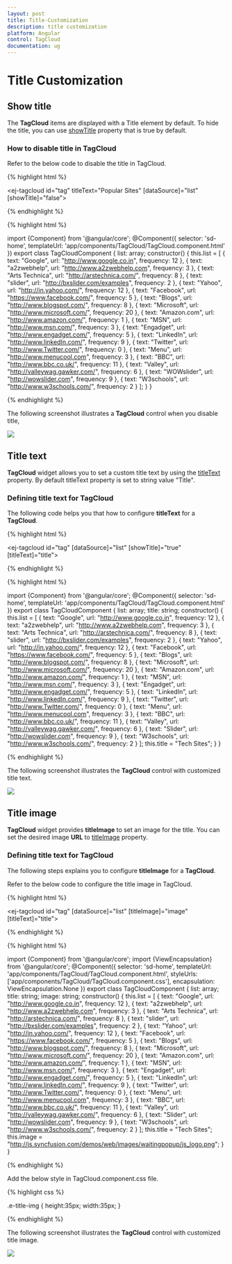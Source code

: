 ```yaml
---
layout: post
title: Title-Customization
description: title customization
platform: Angular
control: TagCloud
documentation: ug
---
```


# Title Customization

## Show title

The **TagCloud** items are displayed with a Title element by default. To hide the title, you can use [showTitle](https://help.syncfusion.com/api/js/ejtagcloud#members:showtitle) property that is true by default.

### How to disable title in TagCloud

Refer to the below code to disable the title in TagCloud.

{% highlight html %}

<ej-tagcloud id="tag" titleText="Popular Sites" [dataSource]="list" [showTitle]="false"></ej-tagcloud>

{% endhighlight %}

{% highlight html %}

import {Component} from '@angular/core';
@Component({
    selector: 'sd-home',
    templateUrl: 'app/components/TagCloud/TagCloud.component.html'
    })
export class TagCloudComponent {
    list: array;
    constructor() {
    this.list = [
    { text: "Google", url: "http://www.google.co.in", frequency: 12 },
    { text: "a2zwebhelp", url: "http://www.a2zwebhelp.com", frequency: 3 },
    { text: "Arts Technica", url: "http://arstechnica.com/", frequency: 8 },
    { text: "slider", url: "http://bxslider.com/examples", frequency: 2 },
    { text: "Yahoo", url: "http://in.yahoo.com/", frequency: 12 },
    { text: "Facebook", url: "https://www.facebook.com/", frequency: 5 },
    { text: "Blogs", url: "http://www.blogspot.com/", frequency: 8 },
    { text: "Microsoft", url: "http://www.microsoft.com/", frequency: 20 },
    { text: "Amazon.com", url: "http://www.amazon.com/", frequency: 1 },
    { text: "MSN", url: "http://www.msn.com/", frequency: 3 },
    { text: "Engadget", url: "http://www.engadget.com/", frequency: 5 },
    { text: "LinkedIn", url: "http://www.linkedIn.com/", frequency: 9 },
    { text: "Twitter", url: "http://www.Twitter.com/", frequency: 0 },
    { text: "Menu", url: "http://www.menucool.com", frequency: 3 },
    { text: "BBC", url: "http://www.bbc.co.uk/", frequency: 11 },
    { text: "Valley", url: "http://valleywag.gawker.com/", frequency: 6 },
    { text: "WOWslider", url: "http://wowslider.com", frequency: 9 },
    { text: "W3schools", url: "http://www.w3schools.com/", frequency: 2 }
    ];
    }
}

{% endhighlight %}

The following screenshot illustrates a **TagCloud** control when you disable title,

![](Title-Customization_images/Title-Customization_img1.png) 


## Title text

**TagCloud** widget allows you to set a custom title text by using the [titleText](https://help.syncfusion.com/api/js/ejtagcloud#members:titletext) property. By default titleText property is set to string value "Title".

### Defining title text for TagCloud

The following code helps you that how to configure **titleText** for a **TagCloud**.

{% highlight html %}

<ej-tagcloud id="tag" [dataSource]="list" [showTitle]="true" [titleText]="title"></ej-tagcloud>

{% endhighlight %}

{% highlight html %}

import {Component} from '@angular/core';
@Component({
    selector: 'sd-home',
    templateUrl: 'app/components/TagCloud/TagCloud.component.html'
    })
export class TagCloudComponent {
    list: array;
    title: string;
    constructor() {
    this.list = [
    { text: "Google", url: "http://www.google.co.in", frequency: 12 },
    { text: "a2zwebhelp", url: "http://www.a2zwebhelp.com", frequency: 3 },
    { text: "Arts Technica", url: "http://arstechnica.com/", frequency: 8 },
    { text: "slider", url: "http://bxslider.com/examples", frequency: 2 },
    { text: "Yahoo", url: "http://in.yahoo.com/", frequency: 12 },
    { text: "Facebook", url: "https://www.facebook.com/", frequency: 5 },
    { text: "Blogs", url: "http://www.blogspot.com/", frequency: 8 },
    { text: "Microsoft", url: "http://www.microsoft.com/", frequency: 20 },
    { text: "Amazon.com", url: "http://www.amazon.com/", frequency: 1 },
    { text: "MSN", url: "http://www.msn.com/", frequency: 3 },
    { text: "Engadget", url: "http://www.engadget.com/", frequency: 5 },
    { text: "LinkedIn", url: "http://www.linkedIn.com/", frequency: 9 },
    { text: "Twitter", url: "http://www.Twitter.com/", frequency: 0 },
    { text: "Menu", url: "http://www.menucool.com", frequency: 3 },
    { text: "BBC", url: "http://www.bbc.co.uk/", frequency: 11 },
    { text: "Valley", url: "http://valleywag.gawker.com/", frequency: 6 },
    { text: "Slider", url: "http://wowslider.com", frequency: 9 },
    { text: "W3schools", url: "http://www.w3schools.com/", frequency: 2 }
    ];
    this.title = "Tech Sites";
    }
}

{% endhighlight %}

The following screenshot illustrates the **TagCloud** control with customized title text.

![](Title-Customization_images/Title-Customization_img2.png)


## Title image

**TagCloud** widget provides **titleImage** to set an image for the title. You can set the desired image **URL** to [titleImage](https://help.syncfusion.com/api/js/ejtagcloud#members:titleimage) property.

### Defining title text for TagCloud

The following steps explains you to configure **titleImage** for a **TagCloud**.

Refer to the below code to configure the title image in TagCloud.

{% highlight html %}

<ej-tagcloud id="tag" [dataSource]="list" [titleImage]="image" [titleText]="title"></ej-tagcloud>

{% endhighlight %}

{% highlight html %}

import {Component} from '@angular/core';
import {ViewEncapsulation} from '@angular/core'; 
@Component({
    selector: 'sd-home',
    templateUrl: 'app/components/TagCloud/TagCloud.component.html',
    styleUrls: ['app/components/TagCloud/TagCloud.component.css'],
    encapsulation: ViewEncapsulation.None
    })
export class TagCloudComponent {
    list: array;
    title: string;
    image: string;
    constructor() {
    this.list = [
    { text: "Google", url: "http://www.google.co.in", frequency: 12 },
    { text: "a2zwebhelp", url: "http://www.a2zwebhelp.com", frequency: 3 },
    { text: "Arts Technica", url: "http://arstechnica.com/", frequency: 8 },
    { text: "slider", url: "http://bxslider.com/examples", frequency: 2 },
    { text: "Yahoo", url: "http://in.yahoo.com/", frequency: 12 },
    { text: "Facebook", url: "https://www.facebook.com/", frequency: 5 },
    { text: "Blogs", url: "http://www.blogspot.com/", frequency: 8 },
    { text: "Microsoft", url: "http://www.microsoft.com/", frequency: 20 },
    { text: "Amazon.com", url: "http://www.amazon.com/", frequency: 1 },
    { text: "MSN", url: "http://www.msn.com/", frequency: 3 },
    { text: "Engadget", url: "http://www.engadget.com/", frequency: 5 },
    { text: "LinkedIn", url: "http://www.linkedIn.com/", frequency: 9 },
    { text: "Twitter", url: "http://www.Twitter.com/", frequency: 0 },
    { text: "Menu", url: "http://www.menucool.com", frequency: 3 },
    { text: "BBC", url: "http://www.bbc.co.uk/", frequency: 11 },
    { text: "Valley", url: "http://valleywag.gawker.com/", frequency: 6 },
    { text: "Slider", url: "http://wowslider.com", frequency: 9 },
    { text: "W3schools", url: "http://www.w3schools.com/", frequency: 2 }
    ];
    this.title = "Tech Sites";
    this.image = "http://js.syncfusion.com/demos/web/images/waitingpopup/js_logo.png";
    }
}

{% endhighlight %}

Add the below style in TagCloud.component.css file.

{% highlight css %}

.e-title-img {
    height:35px;
    width:35px;
}

{% endhighlight %}

The following screenshot illustrates the **TagCloud** control with customized title image.

![](Title-Customization_images/Title-Customization_img3.png)